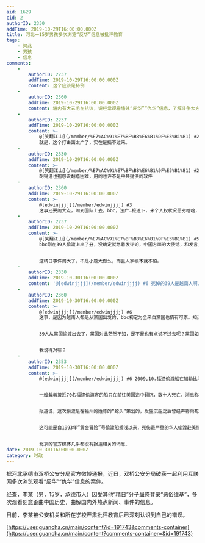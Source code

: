 ```yaml
---
aid: 1629
cid: 2
authorID: 2330
addTime: 2019-10-29T16:00:00.000Z
title: 河北一15岁男孩多次浏览“反华”信息被批评教育
tags:
    - 河北
    - 男孩
    - 信息
comments:
    -
        authorID: 2237
        addTime: 2019-10-29T16:00:00.000Z
        content: 这个应该是特例
    -
        authorID: 2360
        addTime: 2019-10-29T16:00:00.000Z
        content: 墙内有大五毛在抗议，说经常观看墙外“反华”“仇华”信息，了解斗争大方向。胡编锡进也是半夜看。是不是都应被公安抓了教育一下啊。
    -
        authorID: 2237
        addTime: 2019-10-29T16:00:00.000Z
        content: >-
            @[笑翻江山](/member/%E7%AC%91%E7%BF%BB%E6%B1%9F%E5%B1%B1) #2
            就是，这个打击面太广了，实在是搞不过来。
    -
        authorID: 2330
        addTime: 2019-10-29T16:00:00.000Z
        content: >-
            @[笑翻江山](/member/%E7%AC%91%E7%BF%BB%E6%B1%9F%E5%B1%B1) #2
            胡锡进也抱怨说翻墙困难，用的也许不是中共提供的软件
    -
        authorID: 2360
        addTime: 2019-10-29T16:00:00.000Z
        content: >-
            @[edwinjjjj](/member/edwinjjjj) #3
            这事还要闹大点，闹到国际上去，bbc，法广…报道下，来个人权状况恶劣啥啥，那就好了。：)
    -
        authorID: 2237
        addTime: 2019-10-29T16:00:00.000Z
        content: >-
            @[笑翻江山](/member/%E7%AC%91%E7%BF%BB%E6%B1%9F%E5%B1%B1) #5
            bbc刚在39人偷渡上出了丑，没确定就急着发评论，中国方面的大使馆，和发言人，倒是蛮得体的。


            这精日事件闹大了，不是小题大做么，而且人家根本就不怕。
    -
        authorID: 2330
        addTime: 2019-10-30T16:00:00.000Z
        content: '@[edwinjjjj](/member/edwinjjjj) #6 死掉的39人是越南人啊，已经有很多越南人认尸了'
    -
        authorID: 2360
        addTime: 2019-10-30T16:00:00.000Z
        content: >-
            @[edwinjjjj](/member/edwinjjjj) #6
            这事，是因为越南人都是从黨国出发的，bbc初定为全来自黨国也情有可原。知道越方报案后bbc已经联系上6名越方家属作进一步查证。英警方已拘捕数人。


            39人从黨国偷渡出去了，黨国对此茫然不知，是不是也有点说不过去呢？黨国如果及时抓获蛇头，阻止，制止了这次偷渡，这场悲剧就不会发生了。


            我说得对嘛？
    -
        authorID: 2353
        addTime: 2019-10-30T16:00:00.000Z
        content: >-
            @[edwinjjjj](/member/edwinjjjj) #6 2009,10.福建偷渡船在加勒比海翻船数十人丧生


            一艘载着接近70名福建偷渡客的船只在前往美国途中翻沉，数十人死亡。消息称，船只日前在海地附近的加勒比海海域翻沉，死者来自福建琅岐、长乐等地。


            报道说，这次偷渡是在福州的姓陈的“蛇头”策划的，发生沉船之后曾经声称向死者家属赔偿45万元人民币，企图私下解决问题。由于偷渡费用昂贵令他们欠下巨额债务，有家属接受赔偿。


            这可能是自1993年“黄金冒险”号偷渡船搁浅以来，死伤最严重的华人偷渡赴美惨案。香港明报星期二的报道称，今年偷渡入境美国的人蛇中，中国偷渡客有激增趋势，官方数据显示，美国西南边境截获的中国偷渡客，至今年8月增加至1221人。


            北京的官方媒体几乎都没有报道相关的消息.
date: 2019-10-30T16:00:00.000Z
category: 时政
---
```


据河北承德市双桥公安分局官方微博通报，近日，双桥公安分局破获一起利用互联网多次浏览观看“反华”“仇华”信息的案件。

经查，李某（男，15岁，承德市人）因受其他“精日”分子蛊惑登录“恶俗维基”，多次观看刻意歪曲中国历史，曲解国内外热点新闻、事件的信息。

目前，李某被公安机关和所在学校严肃批评教育后已深刻认识到自己的错误。

[https://user.guancha.cn/main/content?id=191743&comments-container](https://user.guancha.cn/main/content?comments-container=&id=191743)
